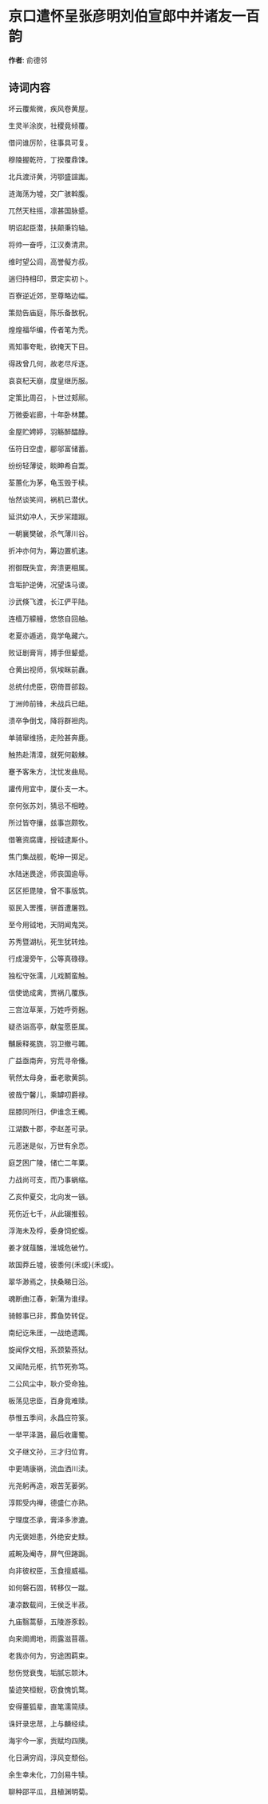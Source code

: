 # 京口遣怀呈张彦明刘伯宣郎中并诸友一百韵

**作者**: 俞德邻

## 诗词内容

坏云覆紫微，疾风卷黄屋。

生灵半涂炭，社稷竟倾覆。

借问谁厉阶，往事具可复。

穆陵握乾符，丁揆覆鼎𫗧。

北兵渡浒黄，沔鄂盛諠讟。

涟海荡为墟，交广骇斡腹。

兀然天柱摇，凛甚国脉蹙。

明诏起臣潜，扶颠秉钧轴。

将帅一奋呼，江汉奏清肃。

维时望公闾，高誉儗方叔。

遄归持相印，景定实初卜。

百寮逆近郊，至尊略边幅。

策勋告庙庭，陈乐备敔柷。

煌煌福华编，传者笔为秃。

焉知事夸毗，欲掩天下目。

得政曾几何，故老尽斥逐。

哀哀杞天崩，度皇继历服。

定策比周召，卜世过郏鄏。

万微委岩廊，十年卧林麓。

金屋贮娉婷，羽觞醉醽醁。

伍符日空虚，郿邬富储蓄。

纷纷轻薄徒，睒眒希自鬻。

荃蕙化为茅，龟玉毁于椟。

怡然谈笑间，祸机已潜伏。

延洪幼冲人，天步冞踖踧。

一朝襄樊破，杀气薄川谷。

折冲亦何为，筹边置机速。

拊御既失宜，奔溃更相属。

含垢护逆俦，况望诛马谡。

沙武倏飞渡，长江俨平陆。

连樯万艨艟，悠悠自回舳。

老夏亦遁逃，竟学龟藏六。

败证剧膏肓，搏手但颦蹙。

仓黄出视师，氛埃眯前纛。

总统付虎臣，窃倚晋郤縠。

丁洲帅前锋，未战兵已衄。

溃卒争倒戈，降将群袒肉。

单骑窜维扬，走险甚奔鹿。

触热赴清漳，就死何觳觫。

蹇予客朱方，沈忧发曲局。

讙传用宜中，厦仆支一木。

奈何张苏刘，猜忌不相睦。

所过皆夺攘，兹事岂颇牧。

借箸资腐庸，授钺逮厮仆。

焦门集战舰，乾坤一掷足。

水陆迷畏途，师丧国逾辱。

区区拒毘陵，曾不事版筑。

驱民入罟擭，骈首遭屠戮。

至今用钺地，天阴闻鬼哭。

苏秀暨湖杭，死生犹转烛。

行成漫旁午，公等真碌碌。

独松守张濡，儿戏鬭蛮触。

信使诡成禽，贾祸几覆族。

三宫泣草莱，万姓呼䓖麹。

疑丞诣高亭，献玺愿臣属。

黼扆释冕旒，羽卫撤弓韣。

广益亟南奔，穷荒寻帝儵。

茕然太母身，垂老歌黄鹄。

彼哉宁馨儿，乘罅叨爵禄。

屈膝同所归，伊谁念王蠋。

江湖数十郡，李赵差可录。

元恶迷是似，万世有余恧。

庭芝困广陵，储亡二年粟。

力战尚可支，而乃事蜗缩。

乙亥仲夏交，北向发一镞。

死伤近七千，从此辍推毂。

浮海未及桴，委身饲蛇蝮。

姜才就葅醢，淮城危破竹。

故国莽丘墟，彼黍何{禾或}{禾或}。

翠华渺焉之，扶桑睇日浴。

魂断曲江春，新蒲为谁绿。

骑鲸事已非，葬鱼势转促。

南纪讫朱厓，一战绝遗躅。

旋闻俘文相，系颈絷燕狱。

又闻陆元枢，抗节死弥笃。

二公风尘中，耿介受命独。

板荡见忠臣，百身竟难赎。

恭惟五季间，永昌应符箓。

一举平泽潞，最后收庸蜀。

文子继文孙，三才归位育。

中更靖康祸，流血洒川渎。

光尧躬再造，艰苦芜蒌粥。

淳熙受内禅，德盛仁亦熟。

宁理度丕承，膏泽多渗漉。

内无褒妲患，外绝安史黩。

戚畹及阉寺，屏气但踡跼。

向非彼权臣，玉食擅威福。

如何磐石固，转移仅一蹴。

凄凉数载间，王侯乏半菽。

九庙翳蒿藜，五陵游豕豰。

向来阛阓地，雨露滋苜蓿。

老我亦何为，穷途困羁束。

愁伤觉衰曳，垢腻忘颒沐。

蛰迹笑桓鲵，窃食愧饥鹜。

安得董狐辈，直笔濡简牍。

诛奸录忠荩，上与麟经续。

海宇今一家，贡赋均四隩。

化日满穷阎，淳风变颓俗。

余生幸未化，刀剑易牛犊。

聊种邵平瓜，且植渊明菊。

